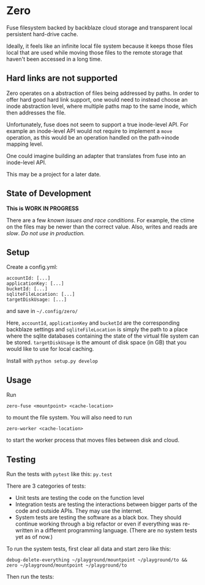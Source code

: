 # Zero

Fuse filesystem backed by backblaze cloud storage and transparent local persistent hard-drive cache.

Ideally, it feels like an infinite local file system because it keeps those files local that are used while moving those files to the remote storage that haven't been accessed in a long time.

## Hard links are not supported

Zero operates on a abstraction of files being addressed by paths.
In order to offer hard good hard link support, one would need to instead choose an inode abstraction level, where multiple paths map to the same inode, which then addresses the file.

Unfortunately, fuse does not seem to support a true inode-level API. For example an inode-level API would not require to implement a `move` operation, as this would be an operation handled on the path->inode mapping level.

One could imagine building an adapter that translates from fuse into an inode-level API.

This may be a project for a later date.

## State of Development

**This is WORK IN PROGRESS**

There are a few _known issues and race conditions_. For example, the ctime on the files may be newer than the correct value. Also, writes and reads are _slow_.
_Do not use in production._

## Setup

Create a config.yml:

```
accountId: [...]
applicationKey: [...]
bucketId: [...]
sqliteFileLocation: [...]
targetDiskUsage: [...]
```

and save in `~/.config/zero/`

Here, `accountId`, `applicationKey` and `bucketId` are the corresponding backblaze settings and `sqliteFileLocation` is simply the path to a place where the sqlite databases containing the state of the virtual file system can be stored.
`targetDiskUsage` is the amount of disk space (in GB) that you would like to use for local caching.

Install with `python setup.py develop`

## Usage

Run

    zero-fuse <mountpoint> <cache-location>

to mount the file system.
You will also need to run

    zero-worker <cache-location>

to start the worker process that moves files between disk and cloud.

## Testing

Run the tests with `pytest` like this:
`py.test`

There are 3 categories of tests:

- Unit tests are testing the code on the function level
- Integration tests are testing the interactions between bigger parts of the code and outside APIs. They may use the internet.
- System tests are testing the software as a black box. They should continue working through a big refactor or even if everything was re-written in a different programming language. (There are no system tests yet as of now.)

To run the system tests, first clear all data and start zero like this:

```
debug-delete-everything ~/playground/mountpoint ~/playground/to && zero ~/playground/mountpoint ~/playground/to
```

Then run the tests:

```

```
